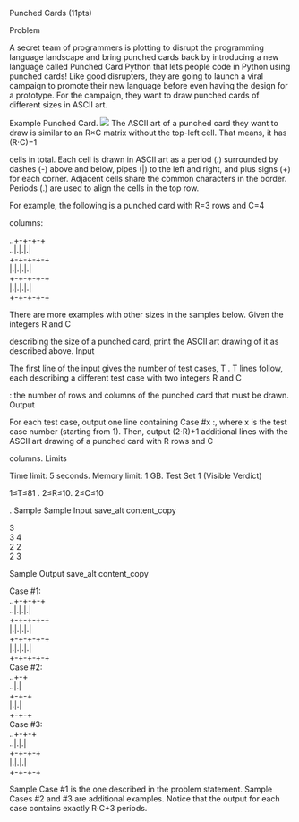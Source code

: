 Punched Cards (11pts)



Problem

A secret team of programmers is plotting to disrupt the programming language landscape and bring punched cards back by introducing a new language called Punched Card Python that lets people code in Python using punched cards! Like good disrupters, they are going to launch a viral campaign to promote their new language before even having the design for a prototype. For the campaign, they want to draw punched cards of different sizes in ASCII art.

Example Punched Card.
![](C:\Users\19531\Downloads\punched_card.png)
The ASCII art of a punched card they want to draw is similar to an R×C
matrix without the top-left cell. That means, it has (R⋅C)−1

cells in total. Each cell is drawn in ASCII art as a period (.) surrounded by dashes (-) above and below, pipes (|) to the left and right, and plus signs (+) for each corner. Adjacent cells share the common characters in the border. Periods (.) are used to align the cells in the top row.

For example, the following is a punched card with R=3
rows and C=4

columns:

..+-+-+-+   
..|.|.|.|   
+-+-+-+-+   
|.|.|.|.|   
+-+-+-+-+   
|.|.|.|.|   
+-+-+-+-+

There are more examples with other sizes in the samples below. Given the integers R
and C

describing the size of a punched card, print the ASCII art drawing of it as described above.
Input

The first line of the input gives the number of test cases, T
. T lines follow, each describing a different test case with two integers R and C

: the number of rows and columns of the punched card that must be drawn.
Output

For each test case, output one line containing Case #x
:, where x is the test case number (starting from 1). Then, output (2⋅R)+1 additional lines with the ASCII art drawing of a punched card with R rows and C

columns.
Limits

Time limit: 5 seconds.
Memory limit: 1 GB.
Test Set 1 (Visible Verdict)

1≤T≤81
.
2≤R≤10.
2≤C≤10

.
Sample
Sample Input
save_alt
content_copy

3   
3 4     
2 2     
2 3 

Sample Output
save_alt
content_copy

Case #1:    
..+-+-+-+   
..|.|.|.|   
+-+-+-+-+   
|.|.|.|.|   
+-+-+-+-+   
|.|.|.|.|   
+-+-+-+-+   
Case #2:    
..+-+   
..|.|   
+-+-+   
|.|.|   
+-+-+   
Case #3:    
..+-+-+      
..|.|.|  
+-+-+-+  
|.|.|.|  
+-+-+-+ 

Sample Case #1 is the one described in the problem statement. Sample Cases #2 and #3 are additional examples. Notice that the output for each case contains exactly R⋅C+3
periods. 